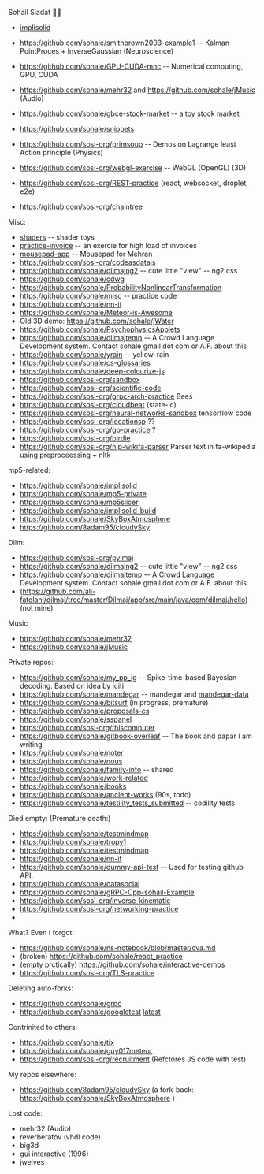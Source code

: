 Sohail Siadat 🌟✨

- [implisolid](https://github.com/sohale/implisolid)
- https://github.com/sohale/smithbrown2003-example1 -- Kalman PointProces + InverseGaussian (Neuroscience)
- https://github.com/sohale/GPU-CUDA-mnc -- Numerical computing, GPU, CUDA
- https://github.com/sohale/mehr32 and https://github.com/sohale/jMusic (Audio)
- https://github.com/sohale/gbce-stock-market -- a toy stock market
- https://github.com/sohale/snippets
- https://github.com/sosi-org/primsoup -- Demos on Lagrange least Action principle (Physics)
- https://github.com/sosi-org/webgl-exercise -- WebGL (OpenGL) (3D)
- https://github.com/sosi-org/REST-practice (react, websocket, droplet, e2e)

- https://github.com/sosi-org/chaintree

Misc:
- [shaders](https://github.com/sohale/shaders) -- shader toys
- [practice-invoice](https://github.com/sohale/practice-invoice) -- an exercie for high load of invoices
- [mousepad-app](https://github.com/sohale/mousepad-app) -- Mousepad for Mehran
- https://github.com/sosi-org/codeasdatajs
- https://github.com/sohale/dilmajng2 -- cute little "view" -- ng2 css
- https://github.com/sohale/cdwg
- https://github.com/sohale/ProbabilityNonlinearTransformation
- https://github.com/sohale/misc -- practice code
- https://github.com/sohale/nn-it
- https://github.com/sohale/Meteor-is-Awesome
- Old 3D demo: https://github.com/sohale/jWater
- https://github.com/sohale/PsychophysicsApplets
- https://github.com/sohale/dilmajtemp -- A Crowd Language Development system. Contact sohale gmail dot com or A.F. about this
- https://github.com/sohale/yrain -- yellow-rain
- https://github.com/sohale/cs-glossaries
- https://github.com/sohale/deep-colourize-js
- https://github.com/sosi-org/sandbox
- https://github.com/sosi-org/scientific-code
- https://github.com/sosi-org/grpc-arch-practice Bees
- https://github.com/sosi-org/cloudbeat (state-lc)
- https://github.com/sosi-org/neural-networks-sandbox tensorflow code
- https://github.com/sosi-org/locationsp ??
- https://github.com/sosi-org/go-practice ? 
- https://github.com/sosi-org/birdie
- https://github.com/sosi-org/nlp-wikifa-parser Parser text in fa-wikipedia using preproceessing + nltk

mp5-related:
- https://github.com/sohale/implisolid
- https://github.com/sohale/mp5-private
- https://github.com/sohale/mp5slicer
- https://github.com/sohale/implisolid-build
- https://github.com/sohale/SkyBoxAtmosphere
- https://github.com/8adam95/cloudySky

Dilm:
- https://github.com/sosi-org/pylmaj
- https://github.com/sohale/dilmajng2 -- cute little "view" -- ng2 css
- https://github.com/sohale/dilmajtemp -- A Crowd Language Development system. Contact sohale gmail dot com or A.F. about this
- (https://github.com/ali-fatolahi/dilmaj/tree/master/Dilmaj/app/src/main/java/com/dilmaj/hello) (not mine)

Music
- https://github.com/sohale/mehr32
- https://github.com/sohale/jMusic

Private repos:
- https://github.com/sohale/my_pp_ig -- Spike-time-based Bayesian decoding. Based on idea by lciti
- https://github.com/sohale/mandegar -- mandegar and [mandegar-data](https://github.com/sohale/mandegar-data)
- https://github.com/sohale/bitsurf (in progress, premature)
- https://github.com/sohale/proposals-cs
- https://github.com/sohale/sspanel
- https://github.com/sosi-org/thiscomputer
- https://github.com/sohale/gitbook-overleaf -- The book and papar I am writing
- https://github.com/sohale/noter
- https://github.com/sohale/nous
- https://github.com/sohale/family-info -- shared
- https://github.com/sohale/work-related
- https://github.com/sohale/books
- https://github.com/sohale/ancient-works (90s, todo)
- https://github.com/sohale/testility_tests_submitted -- codility tests


Died empty:
(Premature death:)
- https://github.com/sohale/testmindmap
- https://github.com/sohale/tropy1
- https://github.com/sohale/testmindmap
- https://github.com/sohale/nn-it
- https://github.com/sohale/dummy-api-test -- Used for testing github API.
- https://github.com/sohale/datasocial
- https://github.com/sohale/gRPC-Cpp-sohail-Example
- https://github.com/sosi-org/inverse-kinematic
- https://github.com/sosi-org/networking-practice
- 
What? Even I forgot:
- https://github.com/sohale/ns-notebook/blob/master/cva.md
- (broken) https://github.com/sohale/react_practice
- (empty prctically) https://github.com/sohale/interactive-demos
- https://github.com/sosi-org/TLS-practice

Deleting auto-forks:
- https://github.com/sohale/grpc
- https://github.com/sohale/googletest [latest](https://github.com/sohale/googletest/commit/ecd530865cefdfa7dea58e84f6aa1b548950363d)

Contrinited to others:
- https://github.com/sohale/tix
- https://github.com/sohale/guy017meteor
- https://github.com/sosi-org/recruitment (Refctores JS code with test)

My repos elsewhere:
- https://github.com/8adam95/cloudySky (a fork-back: https://github.com/sohale/SkyBoxAtmosphere )

Lost code:
- mehr32 (Audio)
- reverberatov (vhdl code)
- big3d
- gui interactive (1996)
- jwelves

